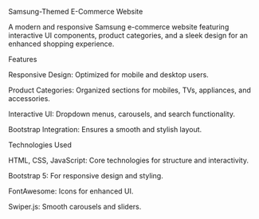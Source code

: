 Samsung-Themed E-Commerce Website

A modern and responsive Samsung e-commerce website featuring interactive UI components, product categories, and a sleek design for an enhanced shopping experience.

Features

Responsive Design: Optimized for mobile and desktop users.

Product Categories: Organized sections for mobiles, TVs, appliances, and accessories.

Interactive UI: Dropdown menus, carousels, and search functionality.

Bootstrap Integration: Ensures a smooth and stylish layout.

Technologies Used

HTML, CSS, JavaScript: Core technologies for structure and interactivity.

Bootstrap 5: For responsive design and styling.

FontAwesome: Icons for enhanced UI.

Swiper.js: Smooth carousels and sliders.
